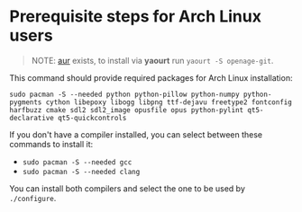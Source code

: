 # Prerequisite steps for Arch Linux users

> NOTE: [aur](https://aur.archlinux.org/packages/openage-git/) exists, to install via **yaourt** run `yaourt -S openage-git`.

This command should provide required packages for Arch Linux installation:

`sudo pacman -S --needed python python-pillow python-numpy python-pygments cython libepoxy libogg libpng ttf-dejavu freetype2 fontconfig harfbuzz cmake sdl2 sdl2_image opusfile opus python-pylint qt5-declarative qt5-quickcontrols`

If you don't have a compiler installed, you can select between these commands to install it:
 - `sudo pacman -S --needed gcc`
 - `sudo pacman -S --needed clang`

You can install both compilers and select the one to be used by `./configure`.
